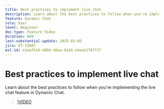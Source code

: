 ```yaml
---
title: Best practices to implement live chat
description: Learn about the best practices to follow when you're implementing the live chat feature in Dynamic Chat.
feature: Dynamic Chat
role: User
level: Beginner
doc-type: Feature Video
duration: 609
last-substantial-update: 2025-03-05
jira: KT-15667
exl-id: e1eafb16-ddbb-46aa-81e6-e4eae1767f27
---
```

# Best practices to implement live chat

Learn about the best practices to follow when you're implementing the live chat feature in Dynamic Chat.

>[!VIDEO](https://video.tv.adobe.com/v/3449714/?learn=on&enablevpops)
